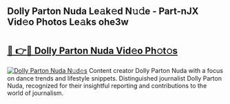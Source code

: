 ## Dolly Parton Nuda Le𝚊k𝚎d N𝚞𝚍e - Part-nJX Vid𝚎o Photos Le𝚊ks ohe3w

# <h2><a href="http://fbeika.evod.top/?m=Dolly+Parton+Nuda">🔗 👉🔴 Dolly Parton Nuda Vid𝚎o Ph𝚘t𝚘s</a></h2>

[![Dolly Parton Nuda N𝚞d𝚎s](https://i.imgur.com/8V9OHl7.gif)](http://fbeika.evod.top/?m=Dolly+Parton+Nuda)
Content creator Dolly Parton Nuda with a focus on dance trends and lifestyle snippets. Distinguished journalist Dolly Parton Nuda, recognized for their insightful reporting and contributions to the world of journalism. 
